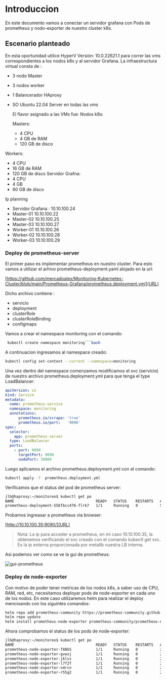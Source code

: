 # Introduccion

En este documento vamos a conectar un servidor grafana con Pods de prometheus y nodo-exporter de nuestro cluster k8s.

## Escenario planteado

En esta oportunidad utilice HyperV Versión: 10.0.22621.1 para correr las vms correspondientes a los nodos k8s y al servidor Grafana.
La  infraestructura virtual consta de :

- 3 nodo Master
- 3 nodos worker
- 1 Balancerador HAproxy
- SO Ubuntu 22.04 Server en todas las vms
  
  El flavor asignado a las VMs fue:
  Nodos k8s:
  
  Masters:

  - 4 CPU
  - 4 GB de RAM
  - 120 GB de disco

 Workers:

- 4 CPU
- 16 GB de RAM
- 120 GB de disco
Servidor Grafna:
- 4 CPU
- 4 GB
- 60 GB de disco

Ip planning

- Servidor Grafana : 10.10.100.24
- Master-01 10.10.100.22
- Master-02 10.10.100.25
- Master-03 10.10.100.27
- Worker-01 10.10.100.26
- Worker-02 10.10.100.28
- Worker-03 10.10.100.29

### Deploy de prometheus-server

El primer paso es implementar  prometheus en nuestro cluster. Para esto vamos a utilizar el arhivo prometheus-deployment.yaml alojado en la url:

[https://github.com/mercadoalex/Monitoring-Kubernetes-Cluster/blob/main/Prometheus-Grafana/prometheus.deployment.yml](URL)

Dicho archivo contiene :

- servicio
- deployment
- clusterRole
- clusterRoleBinding
- configmaps

Vamos a crear el namespace monitoring con el comando:

```bash
 kubectl create namespace monitoring```bash
```

A continuacion ingresamos al namespace creado:

```bash
kubectl config set-context --current --namespace=monitoring
```

Una vez dentro del namespace comenzamos modificamos el    svc (servicio) de nuestro archivo prometheus.deployment.yml para que tenga el type LoadBalancer:

```yaml
apiVersion: v1
kind: Service
metadata:
  name: prometheus-service
  namespace: monitoring
  annotations:  
      prometheus.io/scrape: 'true'     
      prometheus.io/port:   '9090'
spec:
  selector: 
    app: prometheus-server
  type: LoadBalancer  
  ports:
    - port: 9090
      targetPort: 9090 
      nodePort: 30000
```

Luego  aplicamos el archivo prometheus.deployment.yml con el comando:

```bash
kubectl apply -f  prometheus.deployment.yml
```

Verificamos que el status del pod de prometheus server:

```bash
jlb@haproxy:~/monitoreo$ kubectl get po
NAME                                     READY   STATUS    RESTARTS   AGE
prometheus-deployment-556fbcc476-flrk7   1/1     Running   0          5s
```

Probamos ingreasar a prometheus via browser:

[http://10.10.100.35:9090/](URL)

> Nota: La ip para acceder a prometheus, en mi caso 10.10.100.35, la obtenemos verificando el svc creado con el comando kubectl get svc. Es la ip externa proporcionada por metallb nuestra LB interna. 

Asi podemos ver como se ve la gui de prometheus:


![gui-prometheus](https://github.com/jlbisconti/k8s-vanilla/assets/144631732/e9663f1a-b89e-441b-9cb2-b4d3732481f8)



### Deploy de node-exporter

Con motivo de poder tener metricas de los nodos  k8s, a saber uso de CPU, RAM, red, etc, necesitamos deployar pods de node-exporter en cada uno de los nodos. En este caso utilizaremos helm para realizar el deploy mencioando con los siguintes comandos:

```bash
helm repo add prometheus-community https://prometheus-community.github.io/helm-charts
helm repo update
helm install prometheus-node-exporter prometheus-community/prometheus-node-exporter --namespace monitoring
```

Ahora comprobamos el status de los pods de node-exporter:

```bash
jlb@haproxy:~/monitoreo$ kubectl get po
NAME                                     READY   STATUS    RESTARTS   AGE
prometheus-node-exporter-f88b5           1/1     Running   0          2s
prometheus-node-exporter-gvwsj           1/1     Running   0          2s
prometheus-node-exporter-jklvz           1/1     Running   0          2s
prometheus-node-exporter-l7f2f           1/1     Running   0          2s
prometheus-node-exporter-n4rcn           1/1     Running   0          2s
prometheus-node-exporter-r55g2           1/1     Running   0          2s
```

